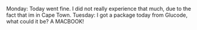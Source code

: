 Monday: Today went fine. I did not really experience that much, due to the fact that im in Cape Town.
Tuesday: I got a package today from Glucode, what could it be? A MACBOOK!
